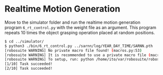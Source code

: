 # Realtime Motion Generation
Move to the simulator folder and run the realtime motion generation program `6_rt_control.py` with the weight file as an argument. This program repeats 10 times the object grasping operation placed at random positions.

```bash
$ cd ../simulator/
$ python3 ./bin/6_rt_control.py ../sarnn/log/YEAR_DAY_TIME/SARNN.pth
[robosuite WARNING] No private macro file found! (macros.py:53)
[robosuite WARNING] It is recommended to use a private macro file (macros.py:54)
[robosuite WARNING] To setup, run: python /home/ito/var/robosuite/robosuite/scripts/setup_macros.py (macros.py:55)
[1/10] Task succeeded!
[2/10] Task succeeded!
```